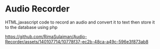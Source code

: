 # Audio Recorder

HTML,javascript code to record an audio and convert it to text then store it to the database using php

https://github.com/RimaSulaiman/Audio-Recorder/assets/140107714/10778f37-ec2b-48ca-a49c-596e3f873ab8

